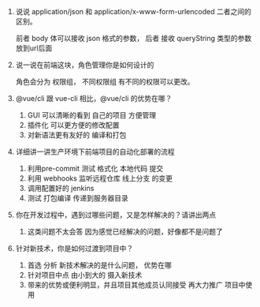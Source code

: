 1. 说说 application/json 和 application/x-www-form-urlencoded 二者之间的区别。

    前者 body 体可以接收 json 格式的参数， 后者 接收 queryString 类型的参数 放到url后面

2. 说一说在前端这块，角色管理你是如何设计的

    角色会分为 权限组， 不同权限组 有不同的权限可以更改。

3. @vue/cli 跟 vue-cli 相比，@vue/cli 的优势在哪？
   1. GUI 可以清晰的看到 自己的项目 方便管理
   2. 插件化 可以更方便的修改配置
   3. 对新语法更有友好的 编译和打包

4. 详细讲一讲生产环境下前端项目的自动化部署的流程

    1. 利用pre-commit 测试 格式化 本地代码 提交
    2. 利用 webhooks 监听远程仓库 线上分支 的变更
    3. 调用配置好的 jenkins
    4. 测试 打包编译 传递到服务器目录
5. 你在开发过程中，遇到过哪些问题，又是怎样解决的？请讲出两点

    1. 这类问题不太会答 因为感觉已经解决的问题，好像都不是问题了

6. 针对新技术，你是如何过渡到项目中？
   1. 首选 分析 新技术解决的是什么问题， 优势在哪
   2. 针对项目中点 由小到大的 摄入新技术
   3. 带来的优势或便利明显，并且项目其他成员认同接受 再大力推广 项目中使用